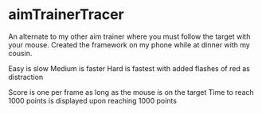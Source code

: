 # aimTrainerTracer
An alternate to my other aim trainer where you must follow the target with your mouse. Created the framework on my phone while at dinner with my cousin.

Easy is slow
Medium is faster
Hard is fastest with added flashes of red as distraction

Score is one per frame as long as the mouse is on the target
Time to reach 1000 points is displayed upon reaching 1000 points
